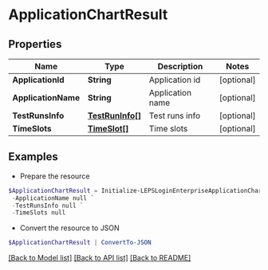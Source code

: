 # ApplicationChartResult
## Properties

Name | Type | Description | Notes
------------ | ------------- | ------------- | -------------
**ApplicationId** | **String** | Application id | [optional] 
**ApplicationName** | **String** | Application name | [optional] 
**TestRunsInfo** | [**TestRunInfo[]**](TestRunInfo.md) | Test runs info | [optional] 
**TimeSlots** | [**TimeSlot[]**](TimeSlot.md) | Time slots | [optional] 

## Examples

- Prepare the resource
```powershell
$ApplicationChartResult = Initialize-LEPSLoginEnterpriseApplicationChartResult  -ApplicationId null `
 -ApplicationName null `
 -TestRunsInfo null `
 -TimeSlots null
```

- Convert the resource to JSON
```powershell
$ApplicationChartResult | ConvertTo-JSON
```

[[Back to Model list]](../README.md#documentation-for-models) [[Back to API list]](../README.md#documentation-for-api-endpoints) [[Back to README]](../README.md)

